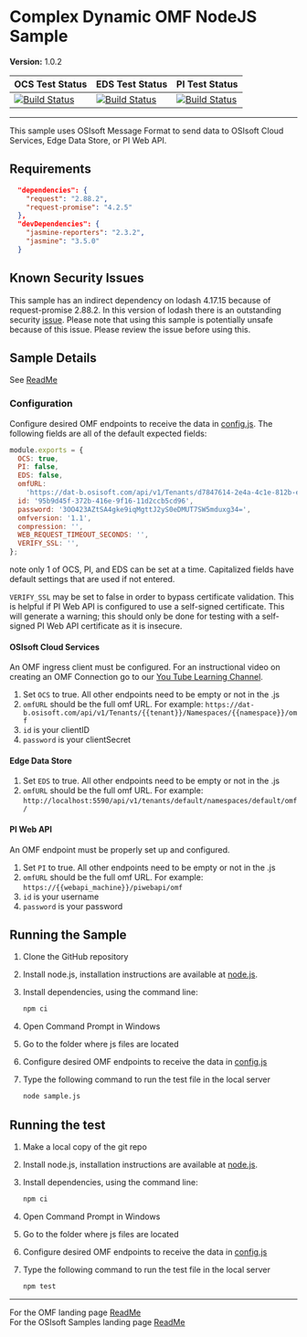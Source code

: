 # Complex Dynamic OMF NodeJS Sample

**Version:** 1.0.2

| OCS Test Status                                                                                                                                                                                         | EDS Test Status                                                                                                                                                                                         | PI Test Status                                                                                                                                                                                             |
| ------------------------------------------------------------------------------------------------------------------------------------------------------------------------------------------------------- | ------------------------------------------------------------------------------------------------------------------------------------------------------------------------------------------------------- | ---------------------------------------------------------------------------------------------------------------------------------------------------------------------------------------------------------- |
| [![Build Status](https://dev.azure.com/osieng/engineering/_apis/build/status/product-readiness/OMF/OMF_DC_nodeJS?jobName=Tests_OCS)](https://dev.azure.com/osieng/engineering/_build?definitionId=1507) | [![Build Status](https://dev.azure.com/osieng/engineering/_apis/build/status/product-readiness/OMF/OMF_DC_nodeJS?jobName=Tests_EDS)](https://dev.azure.com/osieng/engineering/_build?definitionId=1507) | [![Build Status](https://dev.azure.com/osieng/engineering/_apis/build/status/product-readiness/OMF/OMF_DC_nodeJS?jobName=Tests_OnPrem)](https://dev.azure.com/osieng/engineering/_build?definitionId=1507) |

---

This sample uses OSIsoft Message Format to send data to OSIsoft Cloud Services, Edge Data Store, or PI Web API.

## Requirements

```json
  "dependencies": {
    "request": "2.88.2",
    "request-promise": "4.2.5"
  },
  "devDependencies": {
    "jasmine-reporters": "2.3.2",
    "jasmine": "3.5.0"
  }
```

## Known Security Issues

This sample has an indirect dependency on lodash 4.17.15 because of request-promise 2.88.2. In this version of lodash there is an outstanding security [issue](https://hackerone.com/reports/670779). Please note that using this sample is potentially unsafe because of this issue. Please review the issue before using this.

## Sample Details

See [ReadMe](../)

### Configuration

Configure desired OMF endpoints to receive the data in [config.js](.\config.js]).
The following fields are all of the default expected fields:

```js
module.exports = {
  OCS: true,
  PI: false,
  EDS: false,
  omfURL:
    'https://dat-b.osisoft.com/api/v1/Tenants/d7847614-2e4a-4c1e-812b-e8de5fd06a0f/Namespaces/SampleTesting/omf',
  id: '95b9d45f-372b-416e-9f16-11d2ccb5cd96',
  password: '3OO423AZtSA4gke9iqMgttJ2yS0eDMUT7SW5mduxg34=',
  omfversion: '1.1',
  compression: '',
  WEB_REQUEST_TIMEOUT_SECONDS: '',
  VERIFY_SSL: '',
};
```

note only 1 of OCS, PI, and EDS can be set at a time.
Capitalized fields have default settings that are used if not entered.

`VERIFY_SSL` may be set to false in order to bypass certificate validation. This is helpful if PI Web API is configured to use a self-signed certificate. This will generate a warning; this should only be done for testing with a self-signed PI Web API certificate as it is insecure.

#### OSIsoft Cloud Services

An OMF ingress client must be configured. For an instructional video on creating an OMF Connection go to our [You Tube Learning Channel](https://www.youtube.com/watch?v=52lAnkGC1IM).

1. Set `OCS` to true. All other endpoints need to be empty or not in the .js
1. `omfURL` should be the full omf URL. For example: `https://dat-b.osisoft.com/api/v1/Tenants/{{tenant}}/Namespaces/{{namespace}}/omf`
1. `id` is your clientID
1. `password` is your clientSecret

#### Edge Data Store

1. Set `EDS` to true. All other endpoints need to be empty or not in the .js
1. `omfURL` should be the full omf URL. For example: `http://localhost:5590/api/v1/tenants/default/namespaces/default/omf/`

#### PI Web API

An OMF endpoint must be properly set up and configured.

1. Set `PI` to true. All other endpoints need to be empty or not in the .js
1. `omfURL` should be the full omf URL. For example: `https://{{webapi_machine}}/piwebapi/omf`
1. `id` is your username
1. `password` is your password

## Running the Sample

1. Clone the GitHub repository
1. Install node.js, installation instructions are available at [node.js](https://nodejs.org/en/).
1. Install dependencies, using the command line:

   ```bash
   npm ci
   ```

1. Open Command Prompt in Windows
1. Go to the folder where js files are located
1. Configure desired OMF endpoints to receive the data in [config.js](.\config.js])
1. Type the following command to run the test file in the local server

   ```bash
   node sample.js
   ```

## Running the test

1. Make a local copy of the git repo
1. Install node.js, installation instructions are available at [node.js](https://nodejs.org/en/).
1. Install dependencies, using the command line:

   ```bash
   npm ci
   ```

1. Open Command Prompt in Windows
1. Go to the folder where js files are located
1. Configure desired OMF endpoints to receive the data in [config.js](.\config.js])
1. Type the following command to run the test file in the local server

   ```bash
   npm test
   ```

---

For the OMF landing page [ReadMe](../../../)  
For the OSIsoft Samples landing page [ReadMe](https://github.com/osisoft/OSI-Samples)
